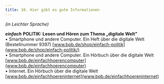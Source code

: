 ```yaml
---
title: 10. Hier gibt es gute Informationen
---
```



_(in Leichter Sprache)_  

_**einfach**_ **POLITIK: Lesen und Hören zum Thema „digitale Welt”**  
• Smartphone und andere Computer. Ein Heft über die digitale Welt  
(Bestellnummer 9397) [www.bpb.de/shop/einfach-politik](www.bpb.de/shop/einfach-politik/)  
• Smartphone und andere Computer. Ein Hörbuch über die digitale Welt  
[www.bpb.de/einfachhoerencomputer](www.bpb.de/einfachhoerencomputer)  
• Internet. Ein Hörbuch über die digitale Welt  
[www.bpb.de/einfachhoereninternet](www.bpb.de/einfachhoereninternet)  


